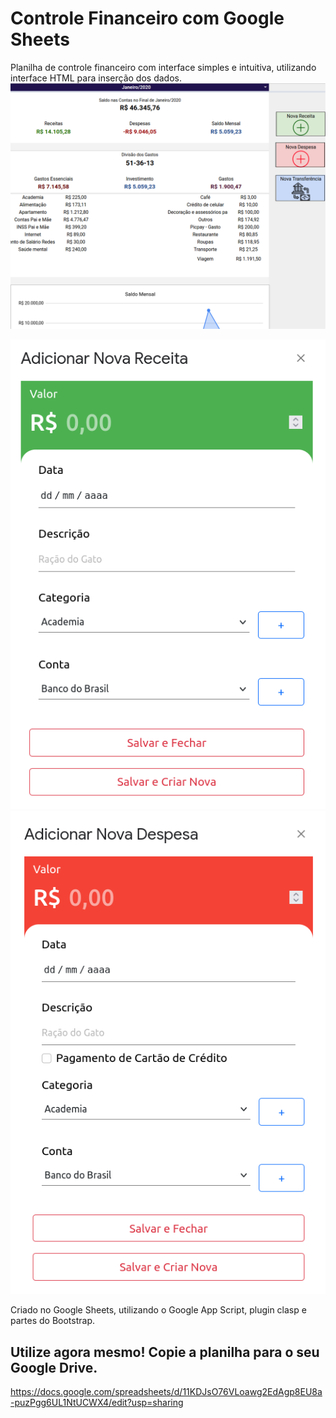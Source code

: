 # Controle Financeiro com Google Sheets

 Planilha de controle financeiro com interface simples e intuitiva, utilizando interface HTML para inserção dos dados.
 ![Planilha](/resources/planilha.png?raw=true)

 ![Receitas](/resources/receita.png?raw=true)
 ![Despesas](/resources/despesa.png?raw=true)

 Criado no Google Sheets, utilizando o Google App Script, plugin clasp e partes do Bootstrap.
 
 ## Utilize agora mesmo! Copie a planilha para o seu Google Drive.
 
 https://docs.google.com/spreadsheets/d/11KDJsO76VLoawg2EdAgp8EU8a-puzPgg6UL1NtUCWX4/edit?usp=sharing

